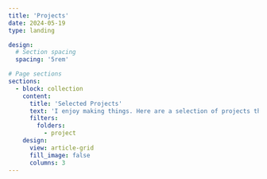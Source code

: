 ```yaml
---
title: 'Projects'
date: 2024-05-19
type: landing

design:
  # Section spacing
  spacing: '5rem'

# Page sections
sections:
  - block: collection
    content:
      title: 'Selected Projects'
      text: 'I enjoy making things. Here are a selection of projects that I have worked on over the years.'
      filters:
        folders:
          - project
    design:
      view: article-grid
      fill_image: false
      columns: 3
---
```

